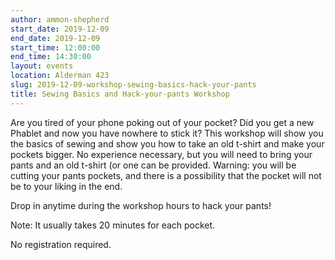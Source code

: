 ```yaml
---
author: ammon-shepherd
start_date: 2019-12-09
end_date: 2019-12-09
start_time: 12:00:00
end_time: 14:30:00
layout: events
location: Alderman 423
slug: 2019-12-09-workshop-sewing-basics-hack-your-pants
title: Sewing Basics and Hack-your-pants Workshop
---
```


Are you tired of your phone poking out of your pocket? Did you get a new Phablet and now you have nowhere to stick it? This workshop will show you the basics of sewing and show you how to take an old t-shirt and make your pockets bigger. No experience necessary, but you will need to bring your pants and an old t-shirt (or one can be provided. Warning: you will be cutting your pants pockets, and there is a possibility that the pocket will not be to your liking in the end.

Drop in anytime during the workshop hours to hack your pants!

Note: It usually takes 20 minutes for each pocket.

No registration required.

